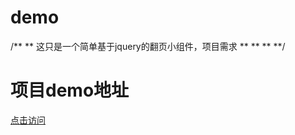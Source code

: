 # demo
/**
** 这只是一个简单基于jquery的翻页小组件，项目需求
** 
**
**
**/
# 项目demo地址
<a href="https://leehf.github.io/myProject/page/pageDemo/pageDemo.html" >点击访问</a>
